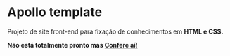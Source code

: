 # Apollo template

Projeto de site front-end para fixação de conhecimentos em <b>HTML e CSS<b>.

Não está totalmente pronto mas <a href="https://lucasalmeidasar.github.io/website-frontend/">Confere aí!</a>
